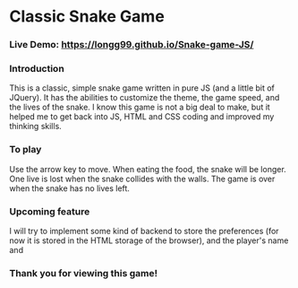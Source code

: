 # Classic Snake Game

### Live Demo: https://longg99.github.io/Snake-game-JS/

### Introduction

This is a classic, simple snake game written in pure JS (and a little bit of JQuery).
It has the abilities to customize the theme, the game speed, and the lives of the snake.
I know this game is not a big deal to make, but it helped me to get back into JS, HTML and CSS coding and improved my thinking skills.

### To play

Use the arrow key to move. When eating the food, the snake will be longer. One live is lost when the snake collides with the walls. The game is over when the snake has no lives left.

### Upcoming feature

I will try to implement some kind of backend to store the preferences (for now it is stored in the HTML storage of the browser), and the player's name and

### Thank you for viewing this game!
